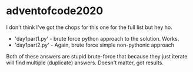 # adventofcode2020

I don't think I've got the chops for this one for the full list but hey ho.

  * 'day1part1.py' - brute force python approach to the solution. Works.
  * 'day1part2.py' - Again, brute force simple non-pythonic approach

Both of these answers are stupid brute-force that because they just iterate
will find multiple (duplicate) answers. Doesn't matter, got results.

